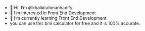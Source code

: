 - 👋 Hi, I’m @khalidrahmanhanify
- 👀 I’m interested in Front End Development
- 🌱 I’m currently learning Front End Development
- you can use this bmi calculator for free and it is 100% accurate.
<!---
khalidrahmanhanify/khalidrahmanhanify is a ✨ special ✨ repository because its `README.md` (this file) appears on your GitHub profile.
You can click the Preview link to take a look at your changes.
--->
